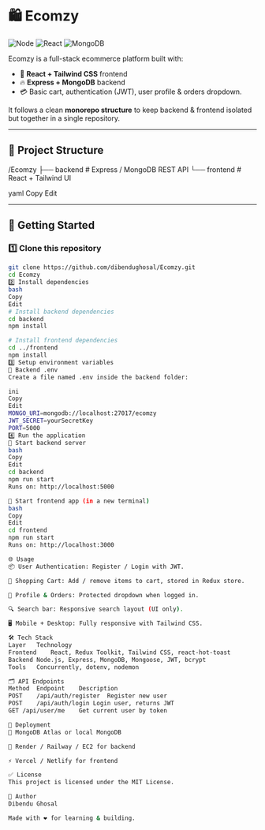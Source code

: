 # 🛍️ Ecomzy

![Node](https://img.shields.io/badge/Node.js-18.x-blue)
![React](https://img.shields.io/badge/React-18-blue)
![MongoDB](https://img.shields.io/badge/MongoDB-Database-green)

Ecomzy is a full-stack ecommerce platform built with:
- 🚀 **React + Tailwind CSS** frontend
- 🔥 **Express + MongoDB** backend
- 💳 Basic cart, authentication (JWT), user profile & orders dropdown.

It follows a clean **monorepo structure** to keep backend & frontend isolated but together in a single repository.

---

## 📂 Project Structure

/Ecomzy
├── backend # Express / MongoDB REST API
└── frontend # React + Tailwind UI

yaml
Copy
Edit

---

## 🚀 Getting Started

### 1️⃣ Clone this repository

```bash
git clone https://github.com/dibendughosal/Ecomzy.git
cd Ecomzy
2️⃣ Install dependencies
bash
Copy
Edit
# Install backend dependencies
cd backend
npm install

# Install frontend dependencies
cd ../frontend
npm install
3️⃣ Setup environment variables
📝 Backend .env
Create a file named .env inside the backend folder:

ini
Copy
Edit
MONGO_URI=mongodb://localhost:27017/ecomzy
JWT_SECRET=yourSecretKey
PORT=5000
4️⃣ Run the application
🚀 Start backend server
bash
Copy
Edit
cd backend
npm run start
Runs on: http://localhost:5000

🚀 Start frontend app (in a new terminal)
bash
Copy
Edit
cd frontend
npm run start
Runs on: http://localhost:3000

🌐 Usage
📦 User Authentication: Register / Login with JWT.

🛒 Shopping Cart: Add / remove items to cart, stored in Redux store.

👤 Profile & Orders: Protected dropdown when logged in.

🔍 Search bar: Responsive search layout (UI only).

🖥 Mobile + Desktop: Fully responsive with Tailwind CSS.

🛠️ Tech Stack
Layer	Technology
Frontend	React, Redux Toolkit, Tailwind CSS, react-hot-toast
Backend	Node.js, Express, MongoDB, Mongoose, JWT, bcrypt
Tools	Concurrently, dotenv, nodemon

🗂️ API Endpoints
Method	Endpoint	Description
POST	/api/auth/register	Register new user
POST	/api/auth/login	Login user, returns JWT
GET	/api/user/me	Get current user by token

🚀 Deployment
🐳 MongoDB Atlas or local MongoDB

🚀 Render / Railway / EC2 for backend

⚡ Vercel / Netlify for frontend

✅ License
This project is licensed under the MIT License.

🙌 Author
Dibendu Ghosal

Made with ❤️ for learning & building.